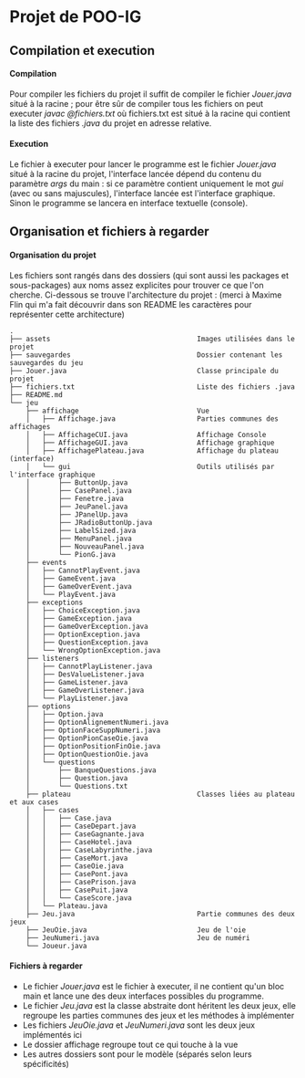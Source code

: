 # Projet de POO-IG

## Compilation et execution
#### Compilation
Pour compiler les fichiers du projet il suffit de compiler le fichier *Jouer.java* situé à la racine ; pour être sûr de compiler tous les fichiers on peut executer *javac @fichiers.txt* où fichiers.txt est situé à la racine qui contient la liste des fichiers *.java* du projet en adresse relative.

#### Execution
Le fichier à executer pour lancer le programme est le fichier *Jouer.java* situé à la racine du projet, l'interface lancée dépend du contenu du paramètre *args* du main : si ce paramètre contient uniquement le mot *gui* (avec ou sans majuscules), l'interface lancée est l'interface graphique. Sinon le programme se lancera en interface textuelle (console).

## Organisation et fichiers à regarder
#### Organisation du projet
Les fichiers sont rangés dans des dossiers (qui sont aussi les packages et sous-packages) aux noms assez explicites pour trouver ce que l'on cherche.
Ci-dessous se trouve l'architecture du projet :
(merci à Maxime Flin qui m'a fait découvrir dans son README les caractères pour représenter cette architecture)

```
.
├── assets      							  Images utilisées dans le projet
├── sauvegardes								  Dossier contenant les sauvegardes du jeu
├── Jouer.java                                Classe principale du projet
├── fichiers.txt                              Liste des fichiers .java
├── README.md
└── jeu
    ├── affichage                             Vue     
    │   ├── Affichage.java                    Parties communes des affichages
    │   ├── AffichageCUI.java                 Affichage Console
    │   ├── AffichageGUI.java                 Affichage graphique
    │   ├── AffichagePlateau.java             Affichage du plateau (interface)
    │   └── gui                               Outils utilisés par l'interface graphique
    │   	├── ButtonUp.java
    │   	├── CasePanel.java
    │   	├── Fenetre.java
    │   	├── JeuPanel.java
    │   	├── JPanelUp.java
    │   	├── JRadioButtonUp.java
    │   	├── LabelSized.java
    │   	├── MenuPanel.java
    │   	├── NouveauPanel.java
    │   	└── PionG.java
    ├── events                                
    │   ├── CannotPlayEvent.java
    │   ├── GameEvent.java
    │   ├── GameOverEvent.java
    │   └── PlayEvent.java
    ├── exceptions
    │   ├── ChoiceException.java
    │   ├── GameException.java
    │   ├── GameOverException.java
    │   ├── OptionException.java
    │   ├── QuestionException.java
    │   └── WrongOptionException.java
    ├── listeners
    │   ├── CannotPlayListener.java
    │   ├── DesValueListener.java
    │   ├── GameListener.java
    │   ├── GameOverListener.java
    │   └── PlayListener.java
    ├── options                                  
    │   ├── Option.java
    │   ├── OptionAlignementNumeri.java
    │   ├── OptionFaceSuppNumeri.java
    │   ├── OptionPionCaseOie.java
    │   ├── OptionPositionFinOie.java
    │   ├── OptionQuestionOie.java
    │   └── questions
    │   	├── BanqueQuestions.java
    │   	├── Question.java
    │   	└── Questions.txt
    ├── plateau                               Classes liées au plateau et aux cases 
    │   ├── cases
    │   │	├── Case.java
    │   │	├── CaseDepart.java
    │   │	├── CaseGagnante.java
    │   │	├── CaseHotel.java
    │   │	├── CaseLabyrinthe.java
    │   │	├── CaseMort.java
    │   │	├── CaseOie.java
    │   │	├── CasePont.java
    │   │	├── CasePrison.java
    │   │	├── CasePuit.java
    │   │	└── CaseScore.java
    │   └── Plateau.java
    ├── Jeu.java                              Partie communes des deux jeux
    ├── JeuOie.java                           Jeu de l'oie           
    ├── JeuNumeri.java                        Jeu de numéri              
    └── Joueur.java                                  
```

#### Fichiers à regarder
- Le fichier *Jouer.java* est le fichier à executer, il ne contient qu'un bloc main et lance une des deux interfaces possibles du programme.
- Le fichier *Jeu.java* est la classe abstraite dont héritent les deux jeux, elle regroupe les parties communes des jeux et les méthodes à implémenter
- Les fichiers *JeuOie.java* et *JeuNumeri.java* sont les deux jeux implémentés ici
- Le dossier affichage regroupe tout ce qui touche à la vue
- Les autres dossiers sont pour le modèle (séparés selon leurs spécificités)
